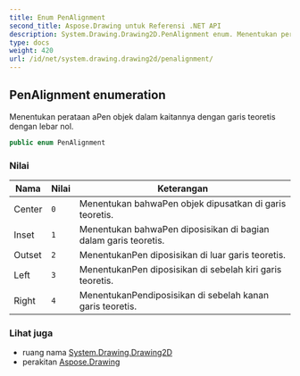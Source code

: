 ```yaml
---
title: Enum PenAlignment
second_title: Aspose.Drawing untuk Referensi .NET API
description: System.Drawing.Drawing2D.PenAlignment enum. Menentukan perataan aPen objek dalam kaitannya dengan garis teoretis dengan lebar nol.
type: docs
weight: 420
url: /id/net/system.drawing.drawing2d/penalignment/
---
```

## PenAlignment enumeration

Menentukan perataan aPen objek dalam kaitannya dengan garis teoretis dengan lebar nol.

```csharp
public enum PenAlignment
```

### Nilai

| Nama | Nilai | Keterangan |
| --- | --- | --- |
| Center | `0` | Menentukan bahwaPen objek dipusatkan di garis teoretis. |
| Inset | `1` | Menentukan bahwaPen diposisikan di bagian dalam garis teoretis. |
| Outset | `2` | MenentukanPen diposisikan di luar garis teoretis. |
| Left | `3` | MenentukanPen diposisikan di sebelah kiri garis teoretis. |
| Right | `4` | MenentukanPendiposisikan di sebelah kanan garis teoretis. |

### Lihat juga

* ruang nama [System.Drawing.Drawing2D](../../system.drawing.drawing2d/)
* perakitan [Aspose.Drawing](../../)


